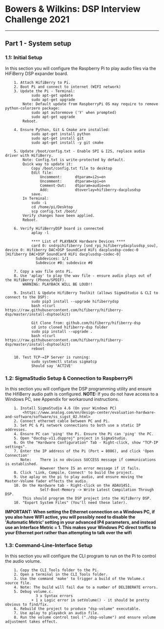 # Bowers & Wilkins: DSP Interview Challenge 2021
---

## Part 1 - System setup
### 1.1: Initial Setup
In this section you will configure the Raspberry Pi to play audio files via the HiFiBerry DSP expander board.

```
    1. Attach HifiBerry to Pi.
    2. Boot Pi and connect to internet (WIFI network)
    3. Update the Pi - Terminal:
            sudo apt-get update
            sudo apt-get upgrade
        Note: Default update from RaspberryPi OS may require to remove python-colorzero package:
            sudo apt autoremove ('Y' when prompted)
            sudo apt-get upgrade
        Reboot.

    4. Ensure Python, Git & Cmake are installed:
            sudo apt-get install python
            sudo apt-get install git
            sudo apt-get install -y git cmake
        
    5. Update /boot/config.txt - Enable SPI & I2S, replace audio driver with HifiBerry.
        Note: Config.txt is write-protected by default.
        Quick way to update it:
            Copy /boot/config.txt file to desktop
            Edit file:
                Uncomment:      dtparam=i2s=on
                Uncomment:      dtparam=spi=on
                Comment-Out:    dtparam=audio=on
                Add:            dtoverlay=hifiberry-dacplusdsp
            save.
        In Terminal:
            sudo -i
            cd /home/pi/Desktop
            scp config.txt /boot/
        Verify changes have been applied.
        Reboot.
    
    6. Verify HifiBerryDSP board is connected
            aplay -l
            
            **** List of PLAYBACK Hardware Devices ****
            card 0: sndrpihifiberry [snd_rpi_hifiberrydacplusdsp_sou], device 0: Hifiberry DAC+DSP SoundCard HiFi dacplusdsp-codec-0 [Hifiberry DAC+DSP SoundCard HiFi dacplusdsp-codec-0]
              Subdevices: 1/1
              Subdevice #0: subdevice #0

    7. Copy a wav file onto Pi.
    8. Use 'aplay' to play the wav file - ensure audio plays out of the HifiBerry (Phono/SPDIF).
        WARNING: PLAYBACK WILL BE LOUD!!
    
    9. Install & Update HifiBerry Toolkit (allows SigmaStudio & CLI to connect to the DSP):
			sudo pip3 install --upgrade hifiberrydsp
			bash <(curl https://raw.githubusercontent.com/hifiberry/hifiberry-dsp/master/install-dsptoolkit)
			
			Git Clone from: github.com/hifiberry/hifiberry-dsp
			cd into cloned hifiberry-dsp folder
			sudo pip install --upgrade .
			bash <(curl https://raw.githubusercontent.com/hifiberry/hifiberry-dsp/master/install-dsptoolkit)
			reboot

    10. Test TCP-=IP Server is running:
			sudo systemctl status sigmatcp
			Should say 'ACTIVE'
```

### 1.2: SigmaStudio Setup & Connection to RaspberryPi
In this section you will configure the DSP programming utility and ensure the HifiBerry audio path is configured.
**NOTE:** If you do not have access to a Windows PC, see Appendix for workaround instructions.
```
    1. Install SigmaStudio 4.6 (On your Windows PC)
        <https://www.analog.com/en/design-center/evaluation-hardware-and-software/software/ss_sigst_02.html>
    2. Connect ethernet cable between PC and Pi.
    3. Set PC & Pi network connections to both use a static IP addresses.
    4. Ensure PC can 'ping' the Pi. Ensure the Pi can 'ping' the PC.
    5. Open "dacdsp-v11.dspproj" project in SigmaStudio.
    6. On the "Hardware Configuration" Tab - Right-click, show "TCP-IP settings".
    7. Enter the IP address of the Pi (Port = 8086), and click 'Open Connection'
       Note:    There is no obvious SUCCESS message if communications is established.
                However there IS an error message if it fails.
    8. Click 'Link, Compile, Connect' to build the project.
	9. Use aplay on the pi to play audio, and ensure moving the Master-Volume fader effects the audio. 
    10. On the Hardware tab - Right-click on the ADAU1451.
                Self-Boot-Memory -> Write Latest Compilation Through DSP.
        This should program the DSP project into the HifiBerry DSP.
    10. "Export System Files" (You'll need these later).
```
**IMPORTANT: When setting the Ethernet connection on a Windows PC, if you also have WIFI active, you will possibly need to disable the 'Automatic Metric' setting in your advanced IP4 parameters, and instead use an Interface Metric = 1.
This makes your Windows PC direct traffic to your Ethernet port rather than attempting to talk over the wifi**

### 1.3: Command-Line-Interface Setup
In this section you will configure the CLI program to run on the Pi to control the audio volume.
```
    1. Copy the CLI_Tools folder to the Pi.
    2. Open a terminal in the CLI_Tools folder.
    3. Use the command 'make' to trigger a build of the Volume.c source file.
    4. Note: The build will fail due to a number of DELIBERATE errors.
    5. Debug volume.c.
              3 x Syntax errors
            + 1 x Logic error in setVolume() - it should be pretty obvious to find/fix.
    6. Rebuild the project to produce "dsp-volume" executable.
    7. Use aplay to playabck an audio file.
    8. Run the volume control tool ("./dsp-volume") and ensure volume adjustment takes effect.
```
